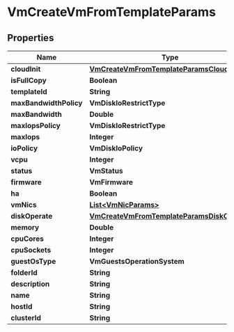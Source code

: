 

# VmCreateVmFromTemplateParams


## Properties

Name | Type | Description | Notes
------------ | ------------- | ------------- | -------------
**cloudInit** | [**VmCreateVmFromTemplateParamsCloudInit**](VmCreateVmFromTemplateParamsCloudInit.md) |  |  [optional]
**isFullCopy** | **Boolean** |  | 
**templateId** | **String** |  | 
**maxBandwidthPolicy** | **VmDiskIoRestrictType** |  |  [optional]
**maxBandwidth** | **Double** |  |  [optional]
**maxIopsPolicy** | **VmDiskIoRestrictType** |  |  [optional]
**maxIops** | **Integer** |  |  [optional]
**ioPolicy** | **VmDiskIoPolicy** |  |  [optional]
**vcpu** | **Integer** |  |  [optional]
**status** | **VmStatus** |  |  [optional]
**firmware** | **VmFirmware** |  |  [optional]
**ha** | **Boolean** |  |  [optional]
**vmNics** | [**List&lt;VmNicParams&gt;**](VmNicParams.md) |  |  [optional]
**diskOperate** | [**VmCreateVmFromTemplateParamsDiskOperate**](VmCreateVmFromTemplateParamsDiskOperate.md) |  |  [optional]
**memory** | **Double** |  |  [optional]
**cpuCores** | **Integer** |  |  [optional]
**cpuSockets** | **Integer** |  |  [optional]
**guestOsType** | **VmGuestsOperationSystem** |  |  [optional]
**folderId** | **String** |  |  [optional]
**description** | **String** |  |  [optional]
**name** | **String** |  | 
**hostId** | **String** |  |  [optional]
**clusterId** | **String** |  |  [optional]




